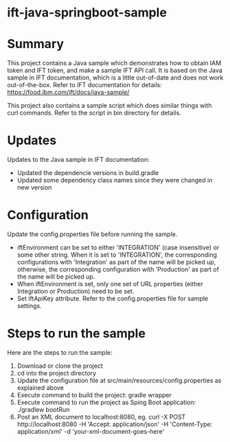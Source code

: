# ift-java-springboot-sample

# Summary

This project contains a Java sample which demonstrates how to obtain IAM token and IFT token, and make a sample IFT API call. It is based on the Java sample in IFT documentation, which is a little out-of-date and does not work out-of-the-box. Refer to IFT documentation for details:
https://food.ibm.com/ift/docs/java-sample/

This project also contains a sample script which does similar things with curl commands. Refer to the script in bin directory for details.

# Updates

Updates to the Java sample in IFT documentation:
* Updated the dependencie versions in build.gradle
* Updated some dependency class names since they were changed in new version

# Configuration

Update the config.properties file before running the sample.
* iftEnvironment can be set to either 'INTEGRATION' (case insensitive) or some other string. When it is set to 'INTEGRATION', the corresponding configurations with 'Integration' as part of the name will be picked up, otherwise, the corresponding configuration with 'Production' as part of the name will be picked up.
* When iftEnvironment is set, only one set of URL properties (either Integration or Production) need to be set.
* Set iftApiKey attribute.
Refer to the config.properties file for sample settings.

# Steps to run the sample

Here are the steps to run the sample:
1. Download or clone the project
2. cd into the project directory
3. Update the configuration file at src/main/resources/config.properties as explained above
4. Execute command to build the project: 
gradle wrapper
5. Execute command to run the project as Sping Boot application: 
./gradlew bootRun
6. Post an XML document to localhost:8080, eg. 
curl -X POST http://localhost:8080  -H 'Accept: application/json'  -H 'Content-Type: application/xml'  -d 'your-xml-document-goes-here'
